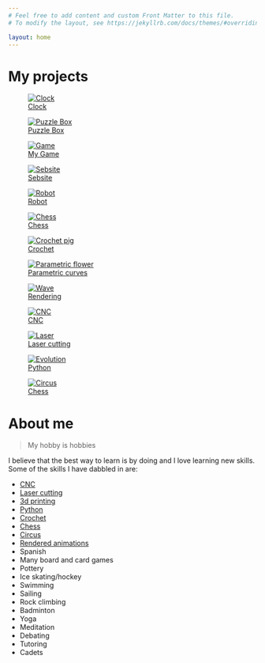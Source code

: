 ```yaml
---
# Feel free to add content and custom Front Matter to this file.
# To modify the layout, see https://jekyllrb.com/docs/themes/#overriding-theme-defaults

layout: home
---
```


# My projects

<div class="gallery" >
    <figure class="gallery__item">
        <a href="/sebsite/clock">
        <img alt="Clock" src="/sebsite/images/clock2.jpg" class="gallery__img">
        <figcaption>Clock</figcaption>
        </a>
    </figure>
    <figure class="gallery__item">
        <a href="/sebsite/puzzlebox">
        <img alt="Puzzle Box" src="/sebsite/images/puzzlebox.jpg" class="gallery__img">
        <figcaption>Puzzle Box</figcaption>
        </a>
    </figure>
    <figure class="gallery__item">
        <a href="/sebsite/game">
        <img alt="Game" src="/sebsite/images/game.jpg" class="gallery__img">
        <figcaption>My Game</figcaption>
        </a>
    </figure>
    <figure class="gallery__item">
        <a href="/sebsite/sebsite">
        <img alt="Sebsite" src="/sebsite/images/sebsite.jpg" class="gallery__img">
        <figcaption>Sebsite</figcaption>
        </a>
    </figure>
    <figure class="gallery__item">
        <a href="/sebsite/robot">
        <img alt="Robot" src="/sebsite/images/robot.jpg" class="gallery__img">
        <figcaption>Robot</figcaption>
        </a>
    </figure>
    <figure class="gallery__item">
        <a href="/sebsite/chess">
        <img alt="Chess" src="/sebsite/images/chess4.jpg" class="gallery__img">
        <figcaption>Chess</figcaption>
        </a>
    </figure>
    <figure class="gallery__item">
        <a href="/sebsite/crochet">
        <img alt="Crochet pig" src="/sebsite/images/pig1.jpg" class="gallery__img">
        <figcaption>Crochet</figcaption>
        </a>
    </figure>
    <figure class="gallery__item">
        <a href="/sebsite/parametric">
        <img alt="Parametric flower" src="/sebsite/images/parametricflower.jpg" class="gallery__img">
        <figcaption>Parametric curves</figcaption>
        </a>
    </figure>
    <figure class="gallery__item">
        <a href="/sebsite/rendering">
        <img alt="Wave" src="/sebsite/images/dots_2_sine.gif" class="gallery__img">
        <figcaption>Rendering</figcaption>
        </a>
    </figure>
    <figure class="gallery__item">
        <a href="/sebsite/cnc">
        <img alt="CNC" src="/sebsite/images/teton.jpg" class="gallery__img">
        <figcaption>CNC</figcaption>
        </a>
    </figure>
    <figure class="gallery__item">
        <a href="/sebsite/laser">
        <img alt="Laser" src="/sebsite/images/art.jpg" class="gallery__img">
        <figcaption>Laser cutting</figcaption>
        </a>
    </figure>
    <figure class="gallery__item">
        <a href="/sebsite/python">
        <img alt="Evolution" src="/sebsite/images/evolution.jpg" class="gallery__img">
        <figcaption>Python</figcaption>
        </a>
    </figure>
    <figure class="gallery__item">
        <a href="/sebsite/circus">
        <img alt="Circus" src="/sebsite/images/chess4.jpg" class="gallery__img">
        <figcaption>Chess</figcaption>
        </a>
    </figure>
    
</div>



# About me
> My hobby is hobbies

I believe that the best way to learn is by doing and I love learning new skills. 
Some of the skills I have dabbled in are:
- [CNC](/sebsite/cnc)
- [Laser cutting](/sebsite/laser)
- [3d printing](/sebsite/game)
- [Python](/sebsite/python)
- [Crochet](/sebsite/crochet)
- [Chess](/sebsite/chess)
- [Circus](/sebsite/circus)
- [Rendered animations](/sebsite/rendering)
- Spanish
- Many board and card games
- Pottery
- Ice skating/hockey
- Swimming
- Sailing
- Rock climbing
- Badminton
- Yoga
- Meditation
- Debating 
- Tutoring
- Cadets



